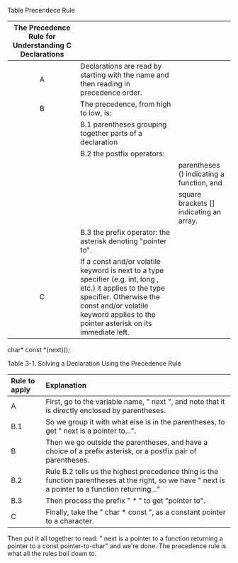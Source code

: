 Table Precendece Rule

 The Precedence Rule for Understanding C Declarations                                       |  |  |
|:-----------------------------------------------------------------------------------------:|:-|:-|
| A | Declarations are read by starting with the name and then reading in precedence order. |
| B | The precedence, from high to low, is: |
|   | B.1 parentheses grouping together parts of a declaration |
|   | B.2  the postfix operators: |
|   |                             | parentheses () indicating a function, and |
|   |                             | square brackets [] indicating an array.   |
|   | B.3  the prefix operator: the asterisk denoting "pointer to". |
| C | If a const and/or volatile keyword is next to a type specifier (e.g. int, long , etc.) it applies to the type specifier. Otherwise the const and/or volatile keyword applies to the pointer asterisk on its immediate left.|

char* const *(next)();

Table 3-1. Solving a Declaration Using the Precedence Rule

| Rule to apply | Explanation |
|:--------------|:------------|
| A   | First, go to the variable name, " next ", and note that it is directly enclosed by parentheses.|
| B.1 | So we group it with what else is in the parentheses, to get " next is a pointer to...".|
| B   | Then we go outside the parentheses, and have a choice of a prefix asterisk, or a postfix pair of parentheses.<Paste>|
| B.2 | Rule B.2 tells us the highest precedence thing is the function parentheses at the right, so we have " next is a pointer to a function returning..."|
| B.3 | Then process the prefix " * " to get "pointer to".|
| C   | Finally, take the " char * const ", as a constant pointer to a character.|

Then put it all together to read:
" next is a pointer to a function returning a pointer to a const pointer-to-char"
and we're done. The precedence rule is what all the rules boil down to.

